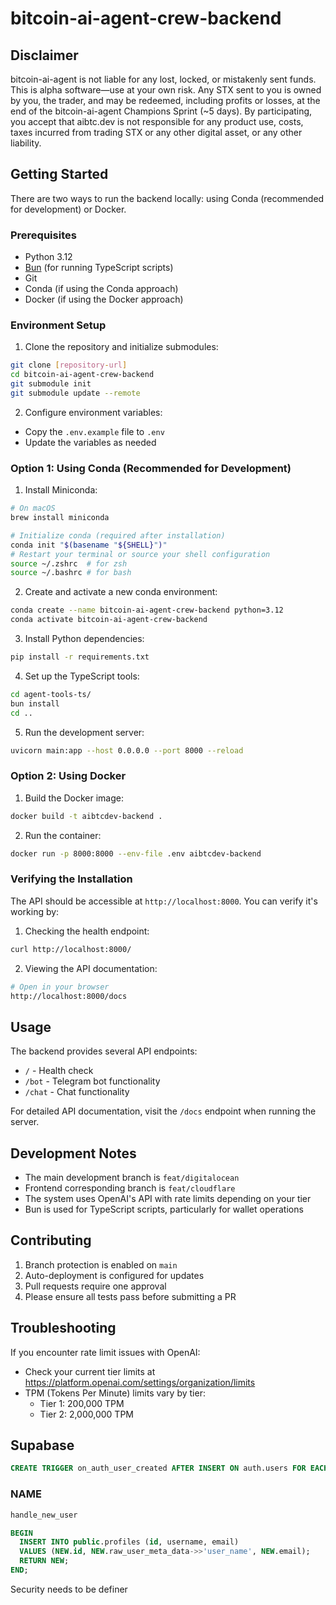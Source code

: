 # bitcoin-ai-agent-crew-backend

## Disclaimer

bitcoin-ai-agent is not liable for any lost, locked, or mistakenly sent funds. This is alpha software—use at your own risk. Any STX sent to you is owned by you, the trader, and may be redeemed, including profits or losses, at the end of the bitcoin-ai-agent Champions Sprint (~5 days). By participating, you accept that aibtc.dev is not responsible for any product use, costs, taxes incurred from trading STX or any other digital asset, or any other liability.

## Getting Started

There are two ways to run the backend locally: using Conda (recommended for development) or Docker.

### Prerequisites

- Python 3.12
- [Bun](https://bun.sh/) (for running TypeScript scripts)
- Git
- Conda (if using the Conda approach)
- Docker (if using the Docker approach)

### Environment Setup

1. Clone the repository and initialize submodules:

```bash
git clone [repository-url]
cd bitcoin-ai-agent-crew-backend
git submodule init
git submodule update --remote
```

2. Configure environment variables:

- Copy the `.env.example` file to `.env`
- Update the variables as needed

### Option 1: Using Conda (Recommended for Development)

1. Install Miniconda:

```bash
# On macOS
brew install miniconda

# Initialize conda (required after installation)
conda init "$(basename "${SHELL}")"
# Restart your terminal or source your shell configuration
source ~/.zshrc  # for zsh
source ~/.bashrc # for bash
```

2. Create and activate a new conda environment:

```bash
conda create --name bitcoin-ai-agent-crew-backend python=3.12
conda activate bitcoin-ai-agent-crew-backend
```

3. Install Python dependencies:

```bash
pip install -r requirements.txt
```

4. Set up the TypeScript tools:

```bash
cd agent-tools-ts/
bun install
cd ..
```

5. Run the development server:

```bash
uvicorn main:app --host 0.0.0.0 --port 8000 --reload
```

### Option 2: Using Docker

1. Build the Docker image:

```bash
docker build -t aibtcdev-backend .
```

2. Run the container:

```bash
docker run -p 8000:8000 --env-file .env aibtcdev-backend
```

### Verifying the Installation

The API should be accessible at `http://localhost:8000`. You can verify it's working by:

1. Checking the health endpoint:

```bash
curl http://localhost:8000/
```

2. Viewing the API documentation:

```bash
# Open in your browser
http://localhost:8000/docs
```

## Usage

The backend provides several API endpoints:

- `/` - Health check
- `/bot` - Telegram bot functionality
- `/chat` - Chat functionality

For detailed API documentation, visit the `/docs` endpoint when running the server.

## Development Notes

- The main development branch is `feat/digitalocean`
- Frontend corresponding branch is `feat/cloudflare`
- The system uses OpenAI's API with rate limits depending on your tier
- Bun is used for TypeScript scripts, particularly for wallet operations

## Contributing

1. Branch protection is enabled on `main`
2. Auto-deployment is configured for updates
3. Pull requests require one approval
4. Please ensure all tests pass before submitting a PR

## Troubleshooting

If you encounter rate limit issues with OpenAI:

- Check your current tier limits at https://platform.openai.com/settings/organization/limits
- TPM (Tokens Per Minute) limits vary by tier:
  - Tier 1: 200,000 TPM
  - Tier 2: 2,000,000 TPM

## Supabase

```sql
CREATE TRIGGER on_auth_user_created AFTER INSERT ON auth.users FOR EACH ROW EXECUTE FUNCTION handle_new_user()
```

### NAME

```sql
handle_new_user
```

```sql
BEGIN
  INSERT INTO public.profiles (id, username, email)
  VALUES (NEW.id, NEW.raw_user_meta_data->>'user_name', NEW.email);
  RETURN NEW;
END;
```

Security needs to be definer

